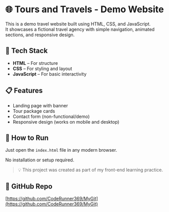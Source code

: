 
# 🌐 Tours and Travels - Demo Website

This is a demo travel website built using HTML, CSS, and JavaScript.  
It showcases a fictional travel agency with simple navigation, animated sections, and responsive design.

## 🔧 Tech Stack

- **HTML** – For structure  
- **CSS** – For styling and layout  
- **JavaScript** – For basic interactivity

## 📋 Features

- Landing page with banner
- Tour package cards
- Contact form (non-functional/demo)
- Responsive design (works on mobile and desktop)

## 🚀 How to Run

Just open the `index.html` file in any modern browser.

No installation or setup required.



> 💡 This project was created as part of my front-end learning practice.

## 🔗 GitHub Repo

[https://github.com/CodeRunner369/MyGit](https://github.com/CodeRunner369/MyGit) 
